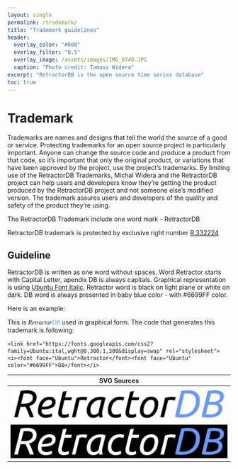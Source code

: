 ```yaml
---
layout: single
permalink: /trademark/
title: "Trademark guidelines"
header:
  overlay_color: "#000"
  overlay_filter: "0.5"
  overlay_image: /assets/images/IMG_0748.JPG
  caption: "Photo credit: Tomasz Widera"
excerpt: "RetractorDB is the open source time series database"
toc: true
---
```


# Trademark
Trademarks are names and designs that tell the world the source of a good or service. Protecting trademarks for an open source project is particularly important. Anyone can change the source code and produce a product from that code, so it’s important that only the original product, or variations that have been approved by the project, use the project’s trademarks. By limiting use of the RetractorDB Trademarks, Michal Widera and the RetractorDB project can help users and developers know they’re getting the product produced by the RetractorDB project and not someone else’s modified version. The trademark assures users and developers of the quality and safety of the product they’re using.

The RetractorDB Trademark include one word mark - RetractorDB

RetractorDB trademark is protected by exclusive right number [R.332224](https://ewyszukiwarka.pue.uprp.gov.pl/search/pwp-details/Z.509860?lng=en)

##  Guideline

RetractorDB is written as one word without spaces. Word Retractor starts with Capital Letter, apendix DB is always capitals. Graphical representation is using [Ubuntu Font Italic](https://design.ubuntu.com/font/). Retractor word is black on light plane or white on dark. DB word is always presented in baby blue color - with #6699FF color.

Here is an example:

This is <link href="https://fonts.googleapis.com/css2?family=Ubuntu:ital,wght@0,300;1,300&display=swap" rel="stylesheet">
<i><font face="Ubuntu">Retractor</font><font face="Ubuntu" color="#6699FF">DB</font></i>
used in graphical form. The code that generates this trademark is following:

```
<link href="https://fonts.googleapis.com/css2?family=Ubuntu:ital,wght@0,300;1,300&display=swap" rel="stylesheet">
<i><font face="Ubuntu">Retractor</font><font face="Ubuntu" color="#6699FF">DB</font></i>
```
| SVG Sources |
| :---: |
| ![RetractorDB-SVG](../assets/images/retractordb.svg) |
| ![RetractorDB-SVG-onblack](../assets/images/retractordb-onblack.svg) |
